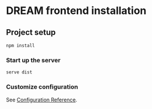 # DREAM frontend installation

## Project setup
```
npm install
```

### Start up the server
```
serve dist
```

### Customize configuration
See [Configuration Reference](https://cli.vuejs.org/config/).

